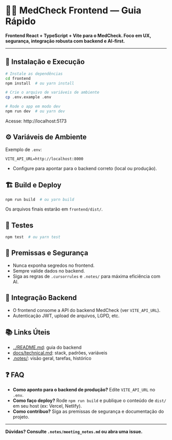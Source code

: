 # 🧑‍💻 MedCheck Frontend — Guia Rápido

**Frontend React + TypeScript + Vite para o MedCheck. Foco em UX, segurança, integração robusta com backend e AI-first.**

---

## 🚀 Instalação e Execução

```bash
# Instale as dependências
cd frontend
npm install  # ou yarn install

# Crie o arquivo de variáveis de ambiente
cp .env.example .env

# Rode o app em modo dev
npm run dev  # ou yarn dev
```
Acesse: http://localhost:5173

## ⚙️ Variáveis de Ambiente
Exemplo de `.env`:
```
VITE_API_URL=http://localhost:8000
```
- Configure para apontar para o backend correto (local ou produção).

## 🏗️ Build e Deploy
```bash
npm run build  # ou yarn build
```
Os arquivos finais estarão em `frontend/dist/`.

## 🧪 Testes
```bash
npm test  # ou yarn test
```

## 🤖 Premissas e Segurança
- Nunca exponha segredos no frontend.
- Sempre valide dados no backend.
- Siga as regras de `.cursorrules` e `.notes/` para máxima eficiência com AI.

## 🔗 Integração Backend
- O frontend consome a API do backend MedCheck (ver `VITE_API_URL`).
- Autenticação JWT, upload de arquivos, LGPD, etc.

## 📚 Links Úteis
- [../README.md](../README.md): guia do backend
- [docs/technical.md](../docs/technical.md): stack, padrões, variáveis
- [.notes/](../.notes/): visão geral, tarefas, histórico

## ❓ FAQ
- **Como aponto para o backend de produção?** Edite `VITE_API_URL` no `.env`.
- **Como faço deploy?** Rode `npm run build` e publique o conteúdo de `dist/` em seu host (ex: Vercel, Netlify).
- **Como contribuo?** Siga as premissas de segurança e documentação do projeto.

---
**Dúvidas? Consulte `.notes/meeting_notes.md` ou abra uma issue.**
